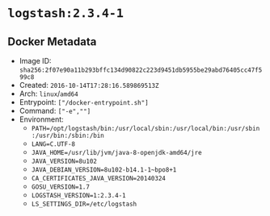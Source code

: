 # `logstash:2.3.4-1`

## Docker Metadata

- Image ID: `sha256:2f07e90a11b293bffc134d90822c223d9451db5955be29abd76405cc47f599c8`
- Created: `2016-10-14T17:28:16.589869513Z`
- Arch: `linux`/`amd64`
- Entrypoint: `["/docker-entrypoint.sh"]`
- Command: `["-e",""]`
- Environment:
  - `PATH=/opt/logstash/bin:/usr/local/sbin:/usr/local/bin:/usr/sbin:/usr/bin:/sbin:/bin`
  - `LANG=C.UTF-8`
  - `JAVA_HOME=/usr/lib/jvm/java-8-openjdk-amd64/jre`
  - `JAVA_VERSION=8u102`
  - `JAVA_DEBIAN_VERSION=8u102-b14.1-1~bpo8+1`
  - `CA_CERTIFICATES_JAVA_VERSION=20140324`
  - `GOSU_VERSION=1.7`
  - `LOGSTASH_VERSION=1:2.3.4-1`
  - `LS_SETTINGS_DIR=/etc/logstash`
